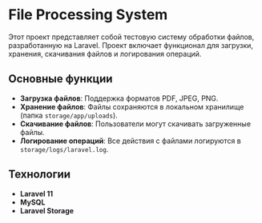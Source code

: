 # File Processing System

Этот проект представляет собой тестовую систему обработки файлов, разработанную на Laravel. Проект включает функционал для загрузки, хранения, скачивания файлов и логирования операций.

## Основные функции

- **Загрузка файлов**: Поддержка форматов PDF, JPEG, PNG.
- **Хранение файлов**: Файлы сохраняются в локальном хранилище (папка `storage/app/uploads`).
- **Скачивание файлов**: Пользователи могут скачивать загруженные файлы.
- **Логирование операций**: Все действия с файлами логируются в `storage/logs/laravel.log`.

## Технологии

- **Laravel 11**
- **MySQL**
- **Laravel Storage**
